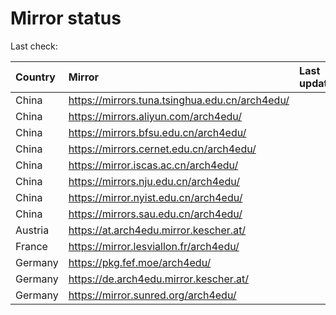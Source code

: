 <script src="./time.js"></script>
# Mirror status
Last check: <script type="text/javascript">localize(1704053865.3280091);</script>

|Country|Mirror|Last update|
|:------|:-----|:----------|
|China|https://mirrors.tuna.tsinghua.edu.cn/arch4edu/|<script type="text/javascript">localize(1703961033);</script>|
|China|https://mirrors.aliyun.com/arch4edu/|<script type="text/javascript">localize(1703961033);</script>|
|China|https://mirrors.bfsu.edu.cn/arch4edu/|<script type="text/javascript">localize(1703961033);</script>|
|China|https://mirrors.cernet.edu.cn/arch4edu/|<script type="text/javascript">localize(1704047831);</script>|
|China|https://mirror.iscas.ac.cn/arch4edu/|<script type="text/javascript">localize(1703961033);</script>|
|China|https://mirrors.nju.edu.cn/arch4edu/|<script type="text/javascript">localize(1703961033);</script>|
|China|https://mirror.nyist.edu.cn/arch4edu/|<script type="text/javascript">localize(1704047831);</script>|
|China|https://mirrors.sau.edu.cn/arch4edu/|<script type="text/javascript">localize(1703961033);</script>|
|Austria|https://at.arch4edu.mirror.kescher.at/|<script type="text/javascript">localize(1704047831);</script>|
|France|https://mirror.lesviallon.fr/arch4edu/|<script type="text/javascript">localize(1703961033);</script>|
|Germany|https://pkg.fef.moe/arch4edu/|<script type="text/javascript">localize(1704047831);</script>|
|Germany|https://de.arch4edu.mirror.kescher.at/|<script type="text/javascript">localize(1704047831);</script>|
|Germany|https://mirror.sunred.org/arch4edu/|<script type="text/javascript">localize(1704047831);</script>|

<script src="./tablefilter/tablefilter.js"></script>
<script src="./table.js"></script>